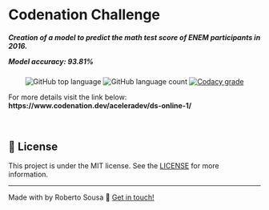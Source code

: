 # Codenation Challenge

<h5 align="left">
<p>Creation of a model to predict the math test score of ENEM participants in 2016.</p>
<p>Model accuracy: 93.81%</p>
</h5>
<p align="center">
  <img alt="GitHub top language" src="https://img.shields.io/github/languages/top/robertosousa1/codenation-challenge.svg">
  
  <img alt="GitHub language count" src="https://img.shields.io/github/languages/count/robertosousa1/codenation-challenge.svg">
  
  <a href="https://www.codacy.com/app/robertosousa1/codenation-challenge?utm_source=github.com&amp;utm_medium=referral&amp;utm_content=robertosousa1/codenation-challenge&amp;utm_campaign=Badge_Grade">
    <img alt="Codacy grade" src="https://img.shields.io/codacy/grade/70c8e79c83b442278f6c276ebf117ae4.svg">
  </a>
  
 <br />

<p>For more details visit the link below: <br />
<b>https://www.codenation.dev/aceleradev/ds-online-1/</b>
</p>

 <br />

## [](#license):memo: License
This project is under the MIT license. See the [LICENSE](https://github.com/robertosousa1/codenation-challenge/blob/master/LICENSE) for more information.

----------

Made with by Roberto Sousa  👋  [Get in touch!](https://www.linkedin.com/in/robertosousa01/)
